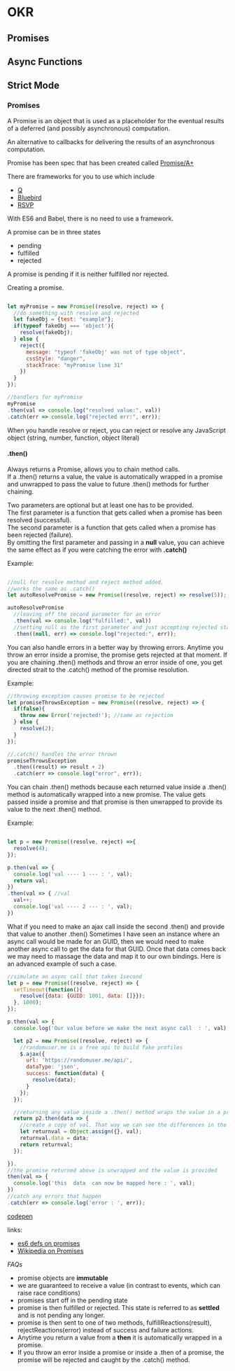 # OKR
## Promises
## Async Functions
## Strict Mode

### Promises

A Promise is an object that is used as a placeholder for the eventual results of a deferred (and possibly asynchronous) computation.

An alternative to callbacks for delivering the results of an asynchronous computation.

Promise has been spec that has been created called [Promise/A+](https://promisesaplus.com/)

There are frameworks for you to use which include
+ [Q](https://github.com/kriskowal/q)
+ [Bluebird](https://github.com/petkaantonov/bluebird)
+ [RSVP](https://github.com/tildeio/rsvp.js)

With ES6 and Babel, there is no need to use a framework.

A promise can be in three states
+ pending
+ fulfilled
+ rejected

A promise is pending if it is neither fulfilled nor rejected.

Creating a promise.

```javascript

let myPromise = new Promise((resolve, reject) => {
  //do something with resolve and rejected
  let fakeObj = {test: "example"};
  if(typeof fakeObj === 'object'){
    resolve(fakeObj);
  } else {
    reject({
      message: "typeof 'fakeObj' was not of type object",
      cssStyle: "danger",
      stackTrace: "myPromise line 31"
    })
  }
});

//handlers for myPromise
myPromise
.then(val => console.log("resolved value:", val))
.catch(err => console.log("rejected err:", err));

```
When you handle resolve or reject, you can reject or resolve any JavaScript object (string, number, function, object literal)

#### .then()
Always returns a Promise, allows you to chain method calls.  
If a .then() returns a value, the value is automatically wrapped in a promise and unwrapped to pass the value to future .then() methods for further chaining.

Two parameters are optional but at least one has to be provided.  
The first parameter is a function that gets called when a promise has been resolved (successful).  
The second parameter is a function that gets called when a promise has been rejected (failure).  
By omitting the first parameter and passing in a **null** value, you can achieve the same effect as if you were catching the error with **.catch()**  

Example:
```javascript

//null for resolve method and reject method added.
//works the same as .catch()
let autoResolvePromise = new Promise((resolve, reject) => resolve(5)); //this a promise that gest rosolved right away.

autoResolvePromise
  //leaving off the second parameter for an error
  .then(val => console.log("fulfilled:", val))
  //setting null as the first parameter and just accepting rejected state, just like .catch()
  .then((null, err) => console.log("rejected:", err));


```

You can also handle errors in a better way by throwing errors.
Anytime you throw an error inside a promise, the promise gets rejected at that moment.
If you are chaining .then() methods and throw an error inside of one, you get directed strait to the .catch() method of the promise resolution.

Example:
```javascript
//throwing exception causes promise to be rejected
let promiseThrowsException = new Promise((resolve, reject) => {
  if(false){
    throw new Error('rejected!'); //same as rejection
  } else {
    resolve(2);
  }
});

//.catch() handles the error thrown
promiseThrowsException
  .then((result) => result + 2)
  .catch(err => console.log("error", err));
```

You can chain .then() methods because each returned value inside a .then() method is automatically wrapped into a new promise.
The value gets passed inside a promise and that promise is then unwrapped to provide its value to the next .then() method.

Example:
```javascript

let p = new Promise((resolve, reject) =>{
  resolve(4);
});

p.then(val => {
  console.log('val ---- 1 --- : ', val);
  return val;
})
.then(val => { //val
  val++;
  console.log('val ---- 2 --- : ', val);
})
```

What if you need to make an ajax call inside the second .then() and provide that value to another .then()
Sometimes I have seen an instance where an async call would be made for an GUID, then we would need to make another async call to get the data for that GUID. Once that data comes back we may need to massage the data and map it to our own bindings.
Here is an advanced example of such a case.

```javascript
//simulate an async call that takes 1second
let p = new Promise((resolve, reject) => {
  setTimeout(function(){
    resolve({data: {GUID: 1001, data: []}});
  }, 1000);
});

p.then(val => {
  console.log('Our value before we make the next async call  : ', val);

  let p2 = new Promise((resolve, reject) => {
    //randomuser.me is a free api to build fake profiles
    $.ajax({
      url: 'https://randomuser.me/api/',
      dataType: 'json',
      success: function(data) {
        resolve(data);
      }
    });
  });

  //returning any value inside a .then() method wraps the value in a promise
  return p2.then(data => {
    //create a copy of val. That way we can see the differences in the console.
    let returnval = Object.assign({}, val);
    returnval.data = data;
    return returnval;
  });

}).
//the promise returned above is unwrapped and the value is provided
then(val => {
  console.log('this  data  can now be mapped here : ', val);
})
//catch any errors that happen
.catch(err => console.log('error : ', err));

```
[codepen](http://codepen.io/anon/pen/KaMowd)



links:
+ [es6 defs on promises](https://tc39.github.io/ecma262/#sec-promise-objects)
+ [Wikipedia on Promises](https://tc39.github.io/ecma262/#sec-promise-objects)

*FAQs*
+ promise objects are **immutable**
+ we are guaranteed to receive a value (in contrast to events, which can raise race conditions)
+ promises start off in the pending state
 + promise is then fulfilled or rejected. This state is referred to as **settled** and is not pending any longer.
 + promise is then sent to one of two methods, fulfillReactions(result), rejectReactions(error) instead of success and failure actions.
+ Anytime you return a value from a **then** it is automatically wrapped in a promise.
+ If you throw an error inside a promise or inside a .then of a promise, the promise will be rejected and caught by the .catch() method.
